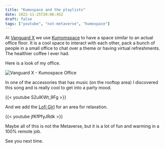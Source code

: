 ```yaml
---
title: "Kumospace and the playlists"
date: 2022-11-25T20:06:45Z
draft: false
tags: ["youtube", "not-metaverse", "kumospace"]
---
```


At [Vanguard X][0] we use [Kumomspace][1] to have a space similar to an actual office floor. It is
a cool space to interact with each other, pack a bunch of people in a small office to chat over a
theme or having virtual refreshments. The healthier coffee I ever had.

Here is a look of my office.

![Vanguard X - Kumospace Office](/images/vanguard-x_kumospace-office.jpg)

In one of the accessories that has music (on the rooftop area)  I discovered this song and is
really cool to get into a party mood.

{{< youtube S2uIKWt_9Fg >}}

And we add the [Lofi Girl][2] for an area for relaxation.

{{< youtube jfKfPfyJRdk >}}

Maybe all of this is not the Metaverse, but it is a lot of fun and warming in a 100% remote job.

See you next time.

[0]: https://vanguard-x.com/
[1]: https://www.kumospace.com/
[2]: https://www.youtube.com/@LofiGirl

